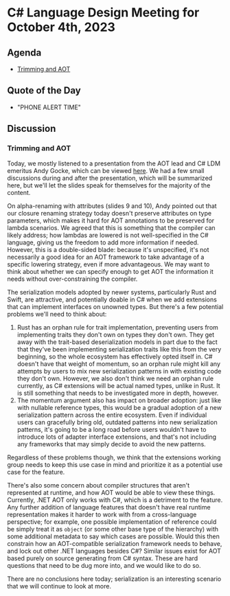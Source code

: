 # C# Language Design Meeting for October 4th, 2023

## Agenda

- [Trimming and AOT](#trimming-and-aot)

## Quote of the Day

- "PHONE ALERT TIME"

## Discussion

### Trimming and AOT

Today, we mostly listened to a presentation from the AOT lead and C# LDM emeritus Andy Gocke, which can be viewed [here](LDM-2023-10-04%20Intro%20to%20Trimming%20and%20AOT.pdf).
We had a few small discussions during and after the presentation, which will be summarized here, but we'll let the slides speak for themselves for the majority of the content.

On alpha-renaming with attributes (slides 9 and 10), Andy pointed out that our closure renaming strategy today doesn't preserve attributes on type parameters, which makes it hard for AOT
annotations to be preserved for lambda scenarios. We agreed that this is something that the compiler can likely address; how lambdas are lowered is not well-specified in the C# language,
giving us the freedom to add more information if needed. However, this is a double-sided blade: because it's unspecified, it's not necessarily a good idea for an AOT framework to take advantage
of a specific lowering strategy, even if more advantageous. We may want to think about whether we can specify enough to get AOT the information it needs without over-constraining the compiler.

The serialization models adopted by newer systems, particularly Rust and Swift, are attractive, and potentially doable in C# when we add extensions that can implement interfaces on unowned types.
But there's a few potential problems we'll need to think about:

1. Rust has an orphan rule for trait implementation, preventing users from implementing traits they don't own on types they don't own. They get away with the trait-based deserialization models
   in part due to the fact that they've been implementing serialization traits like this from the very beginning, so the whole ecosystem has effectively opted itself in. C# doesn't have that
   weight of momentum, so an orphan rule might kill any attempts by users to mix new serialization patterns in with existing code they don't own. However, we also don't think we need an orphan
   rule currently, as C# extensions will be actual named types, unlike in Rust. It is still something that needs to be investigated more in depth, however.
2. The momentum argument also has impact on broader adoption: just like with nullable reference types, this would be a gradual adoption of a new serialization pattern across the entire ecosystem.
   Even if individual users can gracefully bring old, outdated patterns into new serialization patterns, it's going to be a long road before users wouldn't have to introduce lots of adapter
   interface extensions, and that's not including any frameworks that may simply decide to avoid the new patterns.

Regardless of these problems though, we think that the extensions working group needs to keep this use case in mind and prioritize it as a potential use case for the feature.

There's also some concern about compiler structures that aren't represented at runtime, and how AOT would be able to view these things. Currently, .NET AOT only works with C#, which is a detriment
to the feature. Any further addition of language features that doesn't have real runtime representation makes it harder to work with from a cross-language perspective; for example, one possible
implementation of reference could be simply treat it as `object` (or some other base type of the hierarchy) with some additional metadata to say which cases are possible. Would this then constrain
how an AOT-compatible serialization framework needs to behave, and lock out other .NET languages besides C#? Similar issues exist for AOT based purely on source generating from C# syntax. These are
hard questions that need to be dug more into, and we would like to do so.

There are no conclusions here today; serialization is an interesting scenario that we will continue to look at more.
